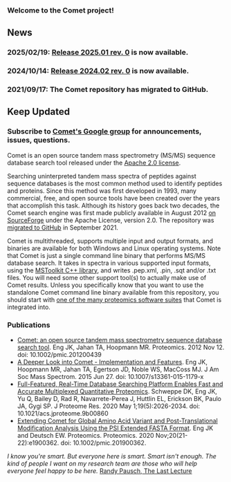 ### Welcome to the Comet project!

<div id="sidebar">
  <h2>News</h2>
  <h3>2025/02/19: <a href="/Comet/releases/release_202501.html">Release 2025.01 rev. 0</a> is now available.</h3>
  <h3>2024/10/14: <a href="/Comet/releases/release_202402.html">Release 2024.02 rev. 0</a> is now available.</h3>
  <h3>2021/09/17: The Comet repository has migrated to GitHub.</h3>
  <h2>Keep Updated</h2>
  <h3>Subscribe to <a href="http://groups.google.com/group/comet-ms">Comet's Google group</a> for announcements, issues, questions.</h3>
</div>

Comet is an open source tandem mass spectrometry (MS/MS) sequence database
search tool released under the [Apache 2.0
license](https://www.apache.org/licenses/LICENSE-2.0).

Searching uninterpreted tandem mass spectra of peptides against sequence
databases is the most common method used to identify peptides and proteins.
Since this method was first developed in 1993, many commercial, free, and open
source tools have been created over the years that accomplish this task.
Although its history goes back two decades, the Comet search engine was first
made publicly available in August 2012 [on
SourceForge](https://sourceforge.net/projects/comet-ms/) under the Apache
License, version 2.0. The repository was [migrated to
GitHub](https://github.com/UWPR/Comet) in September 2021.

Comet is multithreaded, supports multiple input and output formats, and
binaries are available for both Windows and Linux operating systems.  Note that
Comet is just a single command line binary that performs  MS/MS database search.
It takes in spectra in various supported input formats, using the [MSToolkit
C++ library](https://github.com/mhoopmann/mstoolkit), and writes .pep.xml,
.pin, .sqt and/or .txt files. You will need some other support tool(s) to
actually make use of Comet results. Unless you specifically know that you want
to use the standalone Comet command line binary available from this repository,
you should start with [one of the many proteomics software suites](/Comet/releases/)
that Comet is integrated into.


### Publications
- [Comet: an open source tandem mass spectrometry sequence database search tool](http://onlinelibrary.wiley.com/doi/10.1002/pmic.201200439/abstract).
Eng JK, Jahan TA, Hoopmann MR. Proteomics. 2012 Nov 12.  doi: 10.1002/pmic.201200439
- [A Deeper Look into Comet - Implementation and Features](http://link.springer.com/article/10.1007%2Fs13361-015-1179-x).  Eng
JK, Hoopmann MR, Jahan TA, Egertson JD, Noble WS, MacCoss MJ. J Am Soc Mass
Spectrom. 2015 Jun 27.  doi: 10.1007/s13361-015-1179-x
- [Full-Featured, Real-Time Database Searching Platform Enables Fast and Accurate Multiplexed Quantitative Proteomics](https://pubs.acs.org/doi/abs/10.1021/acs.jproteome.9b00860).
Schweppe DK, Eng JK, Yu Q, Bailey D, Rad R, Navarrete-Perea J, Huttlin EL,
Erickson BK, Paulo JA, Gygi SP.  J Proteome Res. 2020 May 1;19(5):2026-2034.
doi: 10.1021/acs.jproteome.9b00860
- [Extending Comet for Global Amino Acid Variant and Post-Translational Modification Analysis Using the PSI Extended FASTA Format](https://analyticalsciencejournals.onlinelibrary.wiley.com/doi/10.1002/pmic.201900362).
Eng JK and Deutsch EW. Proteomics. Proteomics. 2020 Nov;20(21-22):e1900362. 
doi: 10.1002/pmic.201900362.



*I know you're smart. But everyone here is smart. Smart isn't enough. The kind
of people I want on my research team are those who will help everyone feel
happy to be here.*  [Randy Pausch, The Last Lecture](http://www.youtube.com/watch?v=ji5_MqicxSo)

